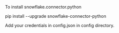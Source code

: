 To install snowflake.connector.python

pip install --upgrade snowflake-connector-python

Add your credentials in config.json in config directory.

